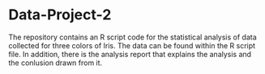# Data-Project-2
The repository contains an R script code for the statistical analysis of data collected for three colors of Iris. The data can be found within the R script file. In addition, there is the analysis report that explains the analysis and the conlusion drawn from it.
